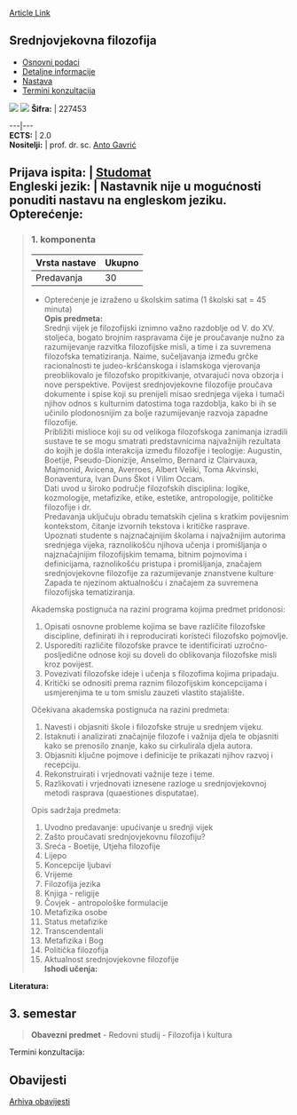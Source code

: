 [Article Link](https://www.fhs.hr/predmet/srefil)

## Srednjovjekovna filozofija
  * [Osnovni podaci](https://www.fhs.hr/predmet/srefil#v1id-523826_786729_1_0 "Osnovni podaci")
  * [Detaljne informacije](https://www.fhs.hr/predmet/srefil#v1id-523826_786729_1_1 "Detaljne informacije")
  * [Nastava](https://www.fhs.hr/predmet/srefil#v1id-523826_786729_1_2 "Nastava")
  * [Termini konzultacija](https://www.fhs.hr/predmet/srefil#v1id-523826_786729_1_3 "Termini konzultacija")


[![](https://www.fhs.hr/img/flags/gif/hr.gif)](https://www.fhs.hr/predmet/srefil) [![](https://www.fhs.hr/img/flags/gif/gb.gif)](https://www.fhs.hr/en/course/medphi_a)
**Šifra:** |  227453  
  
---|---  
**ECTS:** |  2.0   
**Nositelji:** |  prof. dr. sc. [Anto Gavrić](https://www.fhs.hr/djelatnik/anto.gavric)   
  
**Prijava ispita:** |  [Studomat](http://www.isvu.hr/studomat)  
**Engleski jezik:** |  Nastavnik nije u mogućnosti ponuditi nastavu na engleskom jeziku.   
**Opterećenje:**  
---  
> ### 1. komponenta
> | Vrsta nastave | Ukupno  
> ---|---  
> Predavanja | 30  
> * Opterećenje je izraženo u školskim satima (1 školski sat = 45 minuta)   
**Opis predmeta:**  
> Srednji vijek je filozofijski iznimno važno razdoblje od V. do XV. stoljeća, bogato brojnim raspravama čije je proučavanje nužno za razumijevanje razvitka filozofijske misli, a time i za suvremena filozofska tematiziranja. Naime, sučeljavanja između grčke racionalnosti te judeo-kršćanskoga i islamskoga vjerovanja preoblikovalo je filozofsko propitkivanje, otvarajući nova obzorja i nove perspektive. Povijest srednjovjekovne filozofije proučava dokumente i spise koji su prenijeli misao srednjega vijeka i tumači njihov odnos s kulturnim datostima toga razdoblja, kako bi ih se učinilo plodonosnijim za bolje razumijevanje razvoja zapadne filozofije.  
>  Približiti mislioce koji su od velikoga filozofskoga zanimanja izradili sustave te se mogu smatrati predstavnicima najvažnijih rezultata do kojih je došla interakcija između filozofije i teologije: Augustin, Boetije, Pseudo-Dionizije, Anselmo, Bernard iz Clairvauxa, Majmonid, Avicena, Averroes, Albert Veliki, Toma Akvinski, Bonaventura, Ivan Duns Škot i Vilim Occam.  
>  Dati uvod u široko područje filozofskih disciplina: logike, kozmologije, metafizike, etike, estetike, antropologije, političke filozofije i dr.   
>  Predavanja uključuju obradu tematskih cjelina s kratkim povijesnim kontekstom, čitanje izvornih tekstova i kritičke rasprave.  
>  Upoznati studente s najznačajnijim školama i najvažnijim autorima srednjega vijeka, raznolikošću njihova učenja i promišljanja o najznačajnijim filozofijskim temama, bitnim pojmovima i definicijama, raznolikošću pristupa i promišljanja, značajem srednjovjekovne filozofije za razumijevanje znanstvene kulture Zapada te njezinom aktualnošću i značajem za suvremena filozofijska tematiziranja.  
>    
>  Akademska postignuća na razini programa kojima predmet pridonosi:   
>  1. Opisati osnovne probleme kojima se bave različite filozofske discipline, definirati ih i reproducirati koristeći filozofsko pojmovlje.  
>  2. Usporediti različite filozofske pravce te identificirati uzročno-posljedične odnose koji su doveli do oblikovanja filozofske misli kroz povijest.  
>  3. Povezivati filozofske ideje i učenja s filozofima kojima pripadaju.  
>  4. Kritički se odnositi prema raznim filozofijskim koncepcijama i usmjerenjima te u tom smislu zauzeti vlastito stajalište.  
>    
>  Očekivana akademska postignuća na razini predmeta:   
>  1. Navesti i objasniti škole i filozofske struje u srednjem vijeku.  
>  2. Istaknuti i analizirati značajnije filozofe i važnija djela te objasniti kako se prenosilo znanje, kako su cirkulirala djela autora.  
>  3. Objasniti ključne pojmove i definicije te prikazati njihov razvoj i recepciju.  
>  4. Rekonstruirati i vrjednovati važnije teze i teme.  
>  5. Razlikovati i vrjednovati iznesene razloge u srednjovjekovnoj metodi rasprava (quaestiones disputatae).  
>    
>  Opis sadržaja predmeta:   
>  1. Uvodno predavanje: upućivanje u srednji vijek  
>  2. Zašto proučavati srednjovjekovnu filozofiju?  
>  3. Sreća - Boetije, Utjeha filozofije  
>  4. Lijepo  
>  5. Koncepcije ljubavi  
>  6. Vrijeme  
>  7. Filozofija jezika  
>  8. Knjiga - religije  
>  9. Čovjek - antropološke formulacije  
>  10. Metafizika osobe  
>  11. Status metafizike  
>  12. Transcendentali  
>  13. Metafizika i Bog  
>  14. Politička filozofija  
>  15. Aktualnost srednjovjekovne filozofije  
**Ishodi učenja:**  

  
**Literatura:**  

  
**3. semestar**  
---  
> **Obavezni predmet** - Redovni studij - Filozofija i kultura  
>   
Termini konzultacija: 


## Obavijesti
[Arhiva obavijesti](https://www.fhs.hr/predmet/srefil?@=21ga8#news_121151 "Arhiva obavijesti")
